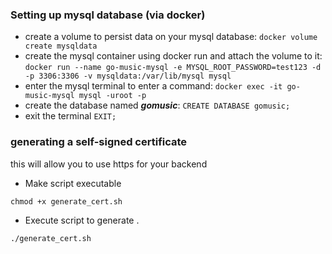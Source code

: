 

### Setting up mysql database (via docker)
- create a volume to persist data on your mysql database:
`docker volume create mysqldata`
- create the mysql container using docker run and attach the volume to it:
`docker run --name go-music-mysql -e MYSQL_ROOT_PASSWORD=test123 -d -p 3306:3306 -v mysqldata:/var/lib/mysql mysql`
- enter the mysql terminal to enter a command:
`docker exec -it go-music-mysql mysql -uroot -p`
- create the database named __*gomusic*__: `CREATE DATABASE gomusic;`
- exit the terminal `EXIT;`

### generating a self-signed certificate
this will allow you to use https for your backend
- Make script executable
```
chmod +x generate_cert.sh
```
- Execute script to generate .
```
./generate_cert.sh
```